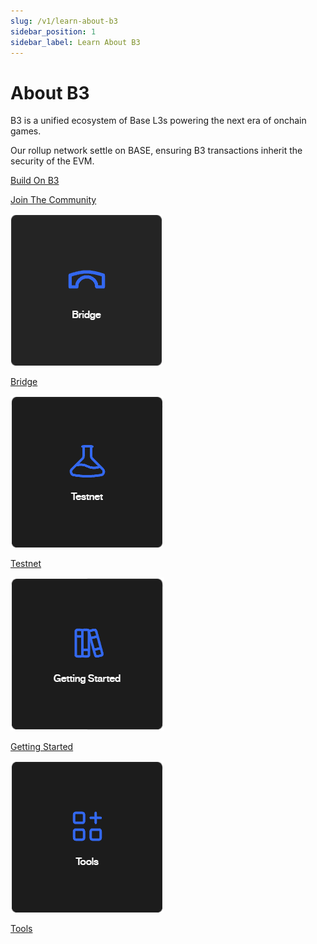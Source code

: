 ```yaml
---
slug: /v1/learn-about-b3
sidebar_position: 1
sidebar_label: Learn About B3
---
```


# About B3

B3 is a unified ecosystem of Base L3s powering the next era of onchain games.

Our rollup network settle on BASE, ensuring B3 transactions inherit the security of the EVM.

[Build On B3](https://b3.fun/)

[Join The Community](https://b3.fun/)

![](assets/learn-about-b3/bridge.png)

[Bridge](https://b3.fun/)

![](assets/learn-about-b3/testnet.png)

[Testnet](https://docs.b3.fun/testnet)

![](assets/learn-about-b3/getting-started.png)

[Getting Started](https://docs.b3.fun/docs/introduction-to-b3)

![](assets/learn-about-b3/tools.png)

[Tools](https://docs.b3.fun/docs/node-providers)
